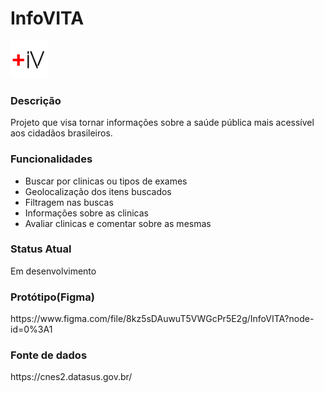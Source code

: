 # InfoVITA
<img src="Visual/Icon.png" width="60px">

<h3>Descrição</h3>
Projeto que visa tornar informações sobre a saúde pública mais acessível aos cidadãos brasileiros.

<h3>Funcionalidades</h3>
<ul>
  <li>Buscar por clinicas ou tipos de exames</li>
  <li>Geolocalização dos itens buscados</li>
  <li>Filtragem nas buscas</li>
  <li>Informações sobre as clinicas</li>
  <li>Avaliar clinicas e comentar sobre as mesmas</li>
</ul>

<h3>Status Atual</h3>
Em desenvolvimento

<h3>Protótipo(Figma)</h3>
https://www.figma.com/file/8kz5sDAuwuT5VWGcPr5E2g/InfoVITA?node-id=0%3A1

<h3>Fonte de dados</h3>
https://cnes2.datasus.gov.br/
